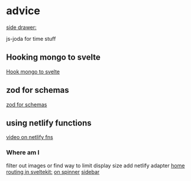# advice

[side drawer:](https://www.w3schools.com/howto/tryit.asp?filename=tryhow_js_sidenav)

js-joda for time stuff

## Hooking mongo to svelte

[Hook mongo to svelte](https://www.youtube.com/watch?v=gwktlvFHLMA)

## zod for schemas

[zod for schemas](https://zod.dev/?id=ip-addresses)

## using netlify functions

[video on netlify fns](https://www.youtube.com/watch?v=qHUMu7ZGQwo)

### Where am I

filter out images or find way to limit display size
add netlify adapter
[home routing in sveltekit:](https://stackoverflow.com/questions/68187584/how-to-route-programmatically-in-sveltekit)
[on spinner](https://www.ratamero.com/blog/showing-a-loading-spinner-when-navigation-is-delayed-in-sveltekit)
[sidebar](https://svelte-sidebar.vercel.app/)
